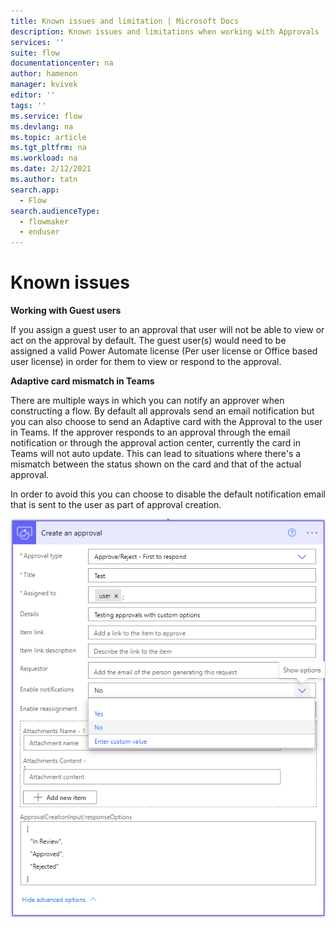 ```yaml
---
title: Known issues and limitation | Microsoft Docs
description: Known issues and limitations when working with Approvals
services: ''
suite: flow
documentationcenter: na
author: hamenon 
manager: kvivek
editor: ''
tags: ''
ms.service: flow
ms.devlang: na
ms.topic: article
ms.tgt_pltfrm: na
ms.workload: na
ms.date: 2/12/2021
ms.author: tatn
search.app: 
  - Flow
search.audienceType: 
  - flowmaker
  - enduser
---
```


# Known issues

**Working with Guest users**

If you assign a guest user to an approval that user will not be able to view or act on the approval by default. The guest user(s) would need to be assigned a valid Power Automate license (Per user license or Office based user license) in order for them to view or respond to the approval.
  
**Adaptive card mismatch in Teams**

There are multiple ways in which you can notify an approver when constructing a flow. By default all approvals send an email notification but you can also choose to send an Adaptive card with the Approval to the user in Teams. If the approver responds to an approval through the email notification or through the approval action center, currently the card in Teams will not auto update. This can lead to situations where there's a mismatch between the status shown on the card and that of the actual approval. 

In order to avoid this you can choose to disable the default notification email that is sent to the user as part of approval creation. 

![Disable default email notification](./media/create-approval-response-options/disable-default-notification.png)